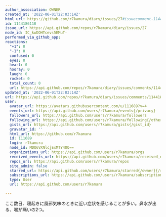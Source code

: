 ```yaml
---
author_association: OWNER
created_at: '2022-06-01T22:03:14Z'
html_url: https://github.com/r7kamura/diary/issues/27#issuecomment-1144186110
id: 1144186110
issue_url: https://api.github.com/repos/r7kamura/diary/issues/27
node_id: IC_kwDOHTcevs5EMuT-
performed_via_github_app: 
reactions:
  "+1": 0
  "-1": 0
  confused: 0
  eyes: 0
  heart: 0
  hooray: 0
  laugh: 0
  rocket: 0
  total_count: 0
  url: https://api.github.com/repos/r7kamura/diary/issues/comments/1144186110/reactions
updated_at: '2022-06-01T22:03:14Z'
url: https://api.github.com/repos/r7kamura/diary/issues/comments/1144186110
user:
  avatar_url: https://avatars.githubusercontent.com/u/111689?v=4
  events_url: https://api.github.com/users/r7kamura/events{/privacy}
  followers_url: https://api.github.com/users/r7kamura/followers
  following_url: https://api.github.com/users/r7kamura/following{/other_user}
  gists_url: https://api.github.com/users/r7kamura/gists{/gist_id}
  gravatar_id: ''
  html_url: https://github.com/r7kamura
  id: 111689
  login: r7kamura
  node_id: MDQ6VXNlcjExMTY4OQ==
  organizations_url: https://api.github.com/users/r7kamura/orgs
  received_events_url: https://api.github.com/users/r7kamura/received_events
  repos_url: https://api.github.com/users/r7kamura/repos
  site_admin: false
  starred_url: https://api.github.com/users/r7kamura/starred{/owner}{/repo}
  subscriptions_url: https://api.github.com/users/r7kamura/subscriptions
  type: User
  url: https://api.github.com/users/r7kamura

---
```

ここ数日、寝起きに風邪気味のときに近い症状を感じることが多い。鼻水が出る、喉が痛いの2つ。